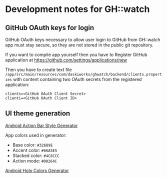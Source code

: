 Development notes for GH::watch
===============================

GitHub OAuth keys for login
---------------------------
GitHub OAuth keys necessary to allow user login to GitHub from GH::watch app must stay secure, 
so they are not stored in the public git repository.

If you want to compile app yourself then you have to Register GitHub application at https://github.com/settings/applications/new

Then you have to create text file `/app/src/main/resources/com/daskiworks/ghwatch/backend/clients.properties` with content containing two OAuth 
secrets from the registered application:

````
clients=<GitHub OAuth Client Secret>
clienti=<GitHub OAuth Client ID>
````


UI theme generation
-------------------
[Android Action Bar Style Generator](http://jgilfelt.github.io/android-actionbarstylegenerator)

App colors used in generator:

* Base color: `#32689E`
* Accent color: `#66A5E5`
* Stacked color: `#4C8CCC`
* Action mode: `#00264C`

[Android Holo Colors Generator](http://android-holo-colors.com/)